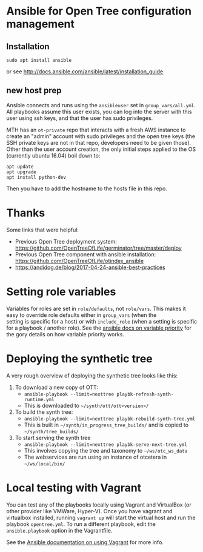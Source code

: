 # Ansible for Open Tree configuration management

## Installation

    sudo apt install ansible

or see http://docs.ansible.com/ansible/latest/installation_guide


## new host prep

Ansible connects and runs using the `ansibleuser` set in
`group_vars/all.yml`. All playbooks assume this user exists, you can
log into the server with this user using ssh keys, and that the user has
sudo privileges.

MTH has an `ot-private` repo that interacts with a fresh AWS instance to create an
"admin" account with sudo privileges and the open tree keys (the SSH private keys are
not in that repo, developers need to be given those). Other than the user account
creation, the only initial steps applied to the OS (currently ubuntu 16.04) boil down
to:

    apt update
    apt upgrade
    apt install python-dev

Then you have to add the hostname to the hosts file in this repo.

# Thanks

Some links that were helpful:
  * Previous Open Tree deployment system:
    https://github.com/OpenTreeOfLife/germinator/tree/master/deploy
  * Previous Open Tree component with ansible installation:
    https://github.com/OpenTreeOfLife/otindex_ansible
  * https://andidog.de/blog/2017-04-24-ansible-best-practices

# Setting role variables

Variables for roles are set in `role/defaults`, not `role/vars`. This makes
it easy to override role defaults either in `group_vars` (when the   
setting is specific for a host) or with `include_role` (when a setting is
specific for a playbook / another role). See the
[ansible docs on variable priority](https://docs.ansible.com/ansible/latest/user_guide/playbooks_variables.html#variable-precedence-where-should-i-put-a-variable) for the gory details on how
variable priority works.

# Deploying the synthetic tree

A very rough overview of deploying the synthetic tree looks like this:

1. To download a new copy of OTT:
    * `ansible-playbook --limit=nexttree playbk-refresh-synth-runtime.yml`
    * This is downloaded to `~/synth/ott/ott<version>/`
2. To build the synth tree:
    * `ansible-playbook --limit=nexttree playbk-rebuild-synth-tree.yml`
    * This is built in `~/synth/in_progress_tree_builds/` and is copied to `~/synth/tree_builds/`
3. To start serving the synth tree
    * `ansible-playbook --limit=nexttree playbk-serve-next-tree.yml`
    * This involves copying the tree and taxonomy to `~/ws/otc_ws_data`
    * The webservices are run using an instance of otcetera in `~/ws/local/bin/`

# Local testing with Vagrant

You can test any of the playbooks locally using Vagrant and VirtualBox (or other provider like VMWare, Hyper-V). Once you have vagrant and virtualbox installed, running `vagrant up` will start the virtual host and run the playbook `opentree.yml`. To run a different playbook, edit the `ansible.playbook` option in the Vagrantfile.

See the [Ansible documentation on using Vagrant](https://docs.ansible.com/ansible/2.3/guide_vagrant.html) for more info.

